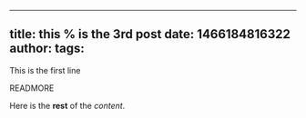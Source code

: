 ---
 title: this % is the 3rd post
 date: 1466184816322
 author: 
 tags: 
 ---

This is the first line

READMORE

Here is the **rest** of the *content*.